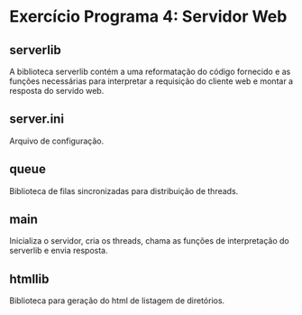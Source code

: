 # Exercício Programa 4: Servidor Web

## serverlib

A biblioteca serverlib contém a uma reformatação do código fornecido
e as funções necessárias para interpretar a requisição do cliente web
e montar a resposta do servido web.


## server.ini

Arquivo de configuração.


## queue

Biblioteca de filas sincronizadas para distribuição de threads.


## main

Inicializa o servidor, cria os threads, chama as funções de 
interpretação do serverlib e envia resposta. 

## htmllib

Biblioteca para geração do html de listagem de diretórios.
